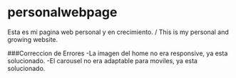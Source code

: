 # personalwebpage
Esta es mi pagina web personal y en crecimiento. / This is my personal and growing website. 

###Correccion de Errores
-La imagen del home no era responsive, ya esta solucionado.
-El carousel no era adaptable para moviles, ya esta solucionado.
